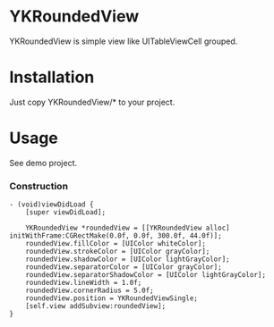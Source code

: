 YKRoundedView
=================

YKRoundedView is simple view like UITableViewCell grouped.

Installation
=================

Just copy YKRoundedView/* to your project.

Usage
=================

See demo project.

### Construction

```
- (void)viewDidLoad {
    [super viewDidLoad];

    YKRoundedView *roundedView = [[YKRoundedView alloc] initWithFrame:CGRectMake(0.0f, 0.0f, 300.0f, 44.0f)];
    roundedView.fillColor = [UIColor whiteColor];
    roundedView.strokeColor = [UIColor grayColor];
    roundedView.shadowColor = [UIColor lightGrayColor];
    roundedView.separatorColor = [UIColor grayColor];
    roundedView.separatorShadowColor = [UIColor lightGrayColor];
    roundedView.lineWidth = 1.0f;
    roundedView.cornerRadius = 5.0f;
    roundedView.position = YKRoundedViewSingle;
    [self.view addSubview:roundedView];
}
```

